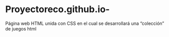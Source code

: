 # Proyectoreco.github.io-
Página web HTML unida con CSS en el cual se desarrollará una “colección” de juegos html
